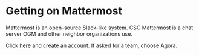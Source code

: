 # Getting on Mattermost

Mattermost is an open-source Slack-like system. CSC Mattermost is a chat server OGM and other neighbor organizations use. 

Click [here](https://chat.collectivesensecommons.org/) and create an account. If asked for a team, choose Agora.

